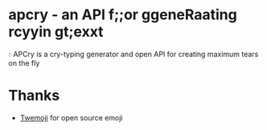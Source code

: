 # apcry - an API f;;or ggeneRaating rcyyin gt;exxt

💧 APCry is a cry-typing generator and open API for creating maximum tears on the fly

# Thanks

- [Twemoji](https://twemoji.twitter.com/) for open source emoji
